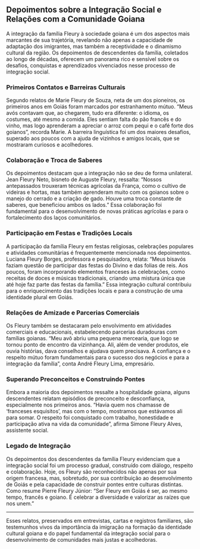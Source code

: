 ## Depoimentos sobre a Integração Social e Relações com a Comunidade Goiana

A integração da família Fleury à sociedade goiana é um dos aspectos mais marcantes de sua trajetória, revelando não apenas a capacidade de adaptação dos imigrantes, mas também a receptividade e o dinamismo cultural da região. Os depoimentos de descendentes da família, coletados ao longo de décadas, oferecem um panorama rico e sensível sobre os desafios, conquistas e aprendizados vivenciados nesse processo de integração social.

### Primeiros Contatos e Barreiras Culturais

Segundo relatos de Marie Fleury de Souza, neta de um dos pioneiros, os primeiros anos em Goiás foram marcados por estranhamento mútuo. “Meus avós contavam que, ao chegarem, tudo era diferente: o idioma, os costumes, até mesmo a comida. Eles sentiam falta do pão francês e do vinho, mas logo aprenderam a apreciar o arroz com pequi e o café forte dos goianos”, recorda Marie. A barreira linguística foi um dos maiores desafios, superado aos poucos com a ajuda de vizinhos e amigos locais, que se mostraram curiosos e acolhedores.

### Colaboração e Troca de Saberes

Os depoimentos destacam que a integração não se deu de forma unilateral. Jean Fleury Neto, bisneto de Auguste Fleury, ressalta: “Nossos antepassados trouxeram técnicas agrícolas da França, como o cultivo de videiras e hortas, mas também aprenderam muito com os goianos sobre o manejo do cerrado e a criação de gado. Houve uma troca constante de saberes, que beneficiou ambos os lados.” Essa colaboração foi fundamental para o desenvolvimento de novas práticas agrícolas e para o fortalecimento dos laços comunitários.

### Participação em Festas e Tradições Locais

A participação da família Fleury em festas religiosas, celebrações populares e atividades comunitárias é frequentemente mencionada nos depoimentos. Luciana Fleury Borges, professora e pesquisadora, relata: “Meus bisavós faziam questão de participar das festas do Divino e das folias de reis. Aos poucos, foram incorporando elementos franceses às celebrações, como receitas de doces e músicas tradicionais, criando uma mistura única que até hoje faz parte das festas da família.” Essa integração cultural contribuiu para o enriquecimento das tradições locais e para a construção de uma identidade plural em Goiás.

### Relações de Amizade e Parcerias Comerciais

Os Fleury também se destacaram pelo envolvimento em atividades comerciais e educacionais, estabelecendo parcerias duradouras com famílias goianas. “Meu avô abriu uma pequena mercearia, que logo se tornou ponto de encontro da vizinhança. Ali, além de vender produtos, ele ouvia histórias, dava conselhos e ajudava quem precisava. A confiança e o respeito mútuo foram fundamentais para o sucesso dos negócios e para a integração da família”, conta André Fleury Lima, empresário.

### Superando Preconceitos e Construindo Pontes

Embora a maioria dos depoimentos ressalte a hospitalidade goiana, alguns descendentes relatam episódios de preconceito e desconfiança, especialmente nos primeiros anos. “Havia quem nos chamasse de ‘franceses esquisitos’, mas com o tempo, mostramos que estávamos ali para somar. O respeito foi conquistado com trabalho, honestidade e participação ativa na vida da comunidade”, afirma Simone Fleury Alves, assistente social.

### Legado de Integração

Os depoimentos dos descendentes da família Fleury evidenciam que a integração social foi um processo gradual, construído com diálogo, respeito e colaboração. Hoje, os Fleury são reconhecidos não apenas por sua origem francesa, mas, sobretudo, por sua contribuição ao desenvolvimento de Goiás e pela capacidade de construir pontes entre culturas distintas. Como resume Pierre Fleury Júnior: “Ser Fleury em Goiás é ser, ao mesmo tempo, francês e goiano. É celebrar a diversidade e valorizar as raízes que nos unem.”

---

Esses relatos, preservados em entrevistas, cartas e registros familiares, são testemunhos vivos da importância da imigração na formação da identidade cultural goiana e do papel fundamental da integração social para o desenvolvimento de comunidades mais justas e acolhedoras.